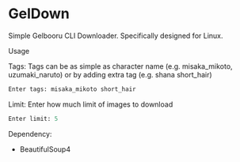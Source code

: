 GelDown
=======

Simple Gelbooru CLI Downloader. Specifically designed for Linux.

Usage

Tags: Tags can be as simple as character name (e.g. misaka_mikoto, uzumaki_naruto) or by adding extra tag (e.g. shana short_hair)

```python
Enter tags: misaka_mikoto short_hair
```

Limit: Enter how much limit of images to download

```python
Enter limit: 5
```

Dependency: 
- BeautifulSoup4




